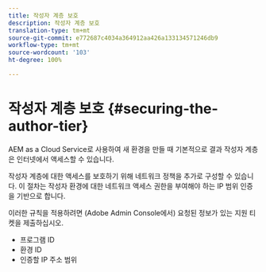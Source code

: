 ```yaml
---
title: 작성자 계층 보호
description: 작성자 계층 보호
translation-type: tm+mt
source-git-commit: e772687c4034a364912aa426a133134571246db9
workflow-type: tm+mt
source-wordcount: '103'
ht-degree: 100%

---
```



# 작성자 계층 보호 {#securing-the-author-tier}

AEM as a Cloud Service로 사용하여 새 환경을 만들 때 기본적으로 결과 작성자 계층은 인터넷에서 액세스할 수 있습니다.

작성자 계층에 대한 액세스를 보호하기 위해 네트워크 정책을 추가로 구성할 수 있습니다. 이 절차는 작성자 환경에 대한 네트워크 액세스 권한을 부여해야 하는 IP 범위 인증을 기반으로 합니다.

이러한 규칙을 적용하려면 (Adobe Admin Console에서) 요청된 정보가 있는 지원 티켓을 제출하십시오.
- 프로그램 ID
- 환경 ID
- 인증할 IP 주소 범위